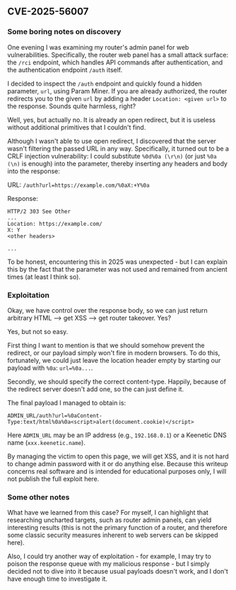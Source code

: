 ## CVE-2025-56007

### Some boring notes on discovery

One evening I was examining my router's admin panel for web vulnerabilities.
Specifically, the router web panel has a small attack surface: the `/rci` endpoint, which handles API commands after authentication, and the authentication endpoint `/auth` itself.

I decided to inspect the `/auth` endpoint and quickly found a hidden parameter, `url`, using Param Miner. If you are already authorized, the router redirects you to the given `url` by adding a header `Location: <given url>` to the response. Sounds quite harmless, right?

Well, yes, but actually no. It is already an open redirect, but it is useless without additional primitives that I couldn't find.

Although I wasn't able to use open redirect, I discovered that the server wasn't filtering the passed URL in any way. Specifically, it turned out to be a CRLF injection vulnerability: I could substitute `%0d%0a (\r\n)` (or just `%0a (\n)` is enough) into the parameter, thereby inserting any headers and body into the response:

URL: `/auth?url=https://example.com/%0aX:+Y%0a`

Response:

```
HTTP/2 303 See Other
...
Location: https://example.com/
X: Y
<other headers>

...
```

To be honest, encountering this in 2025 was unexpected - but I can explain this by the fact that the parameter was not used and remained from ancient times (at least I think so).

### Exploitation

Okay, we have control over the response body, so we can just return arbitrary HTML --> get XSS --> get router takeover. Yes?

Yes, but not so easy.

First thing I want to mention is that we should somehow prevent the redirect, or our payload simply won't fire in modern browsers. To do this, fortunately, we could just leave the location header empty by starting our payload with `%0a`: `url=%0a...`.

Secondly, we should specify the correct content-type. Happily, because of the redirect server doesn't add one, so the can just define it.

The final payload I managed to obtain is:

```
ADMIN_URL/auth?url=%0aContent-Type:text/html%0a%0a<script>alert(document.cookie)</script>
```

Here `ADMIN_URL` may be an IP address (e.g., `192.168.0.1`) or a Keenetic DNS name (`xxx.keenetic.name`).

By managing the victim to open this page, we will get XSS, and it is not hard to change admin password with it or do anything else. Because this writeup concerns real software and is intended for educational purposes only, I will not publish the full exploit here.

### Some other notes

What have we learned from this case? For myself, I can highlight that researching uncharted targets, such as router admin panels, can yield interesting results (this is not the primary function of a router, and therefore some classic security measures inherent to web servers can be skipped here).

Also, I could try another way of exploitation - for example, I may try to poison the response queue with my malicious response - but I simply decided not to dive into it because usual payloads doesn't work, and I don't have enough time to investigate it.
